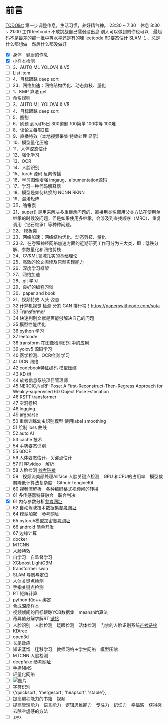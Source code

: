 <!--
 * @Description: 
 * @Author: 
 * @Date: 2022-04-19 10:04:43
 * @LastEditTime: 2022-06-23 16:13:18
 * @LastEditors: taisanai
-->
# 前言
[TODOlist](https://editor.csdn.net/md?articleId=115220117)
第一步调整作息，生活习惯，养好精气神。
23:30 ~ 7:30　休息
8:30 ~ 21:00 工作
leetcode 
不敢挑战自己懦弱没出息
别人可以做到的你也可以　最起码不是最差的那一批中等水平还是有的哇
leetcode
6D姿态估计
SLAM
１、总是什么都想做　然后什么都没做好
 - [x] 身体　健康的作息 
 - [x] 小样本检测
 - [ ] 3、AUTO ML YOLOV4 & V5 
 - [ ] List item
 - [ ] 4、目标跟踪 deep sort
 - [ ] 23、网络加速：网络结构优化、动态剪枝、量化
 - [ ] 1、KMP 算法 get
 - [ ] 命名规则
 - [ ] 3、AUTO ML YOLOV4 & V5 
 - [ ] 4、目标跟踪 deep sort
 - [ ] 5、图割
 - [ ] 6、刷题 到5月15日 300道题 100简单 100中等 100难
 - [ ] 8、读论文每周2篇
 - [ ] 9、直播特效（本地视频采集 特效处理 显示）
 - [ ] 10、模型量化压缩
 - [ ] 11、人体姿态估计
 - [ ] 12、强化学习
 - [ ] 13、OCR
 - [ ] 14、人脸识别
 - [ ] 15、torch 源码 反向传播
 - [ ] 16、学习图像增强 imgaug、albumentation源码
 - [ ] 17、学习一种代码解释器
 - [ ] 18、模型是如何转换的 NCNN RKNN
 - [ ] 19、混淆矩阵
 - [ ] 20、哈希表
 - [ ] 21、super() 是用来解决多重继承问题的，直接用类名调用父类方法在使用单继承的时候没问题，但是如果使用多继承，会涉及到查找顺序（MRO）、重复调用（钻石继承）等种种问题。
 - [ ] 22、 模板类
 - [ ] 23、网络加速：网络结构优化、动态剪枝、量化
 - [ ] 23-2、在卷积神经网络加速方面的近期研究工作可分为三大类，即：低秩分解、参数量化和网络剪枝
 - [ ] 24、CV&ML领域扎实的基础理论
 - [ ] 25、高效的论文阅读及原型实现能力
 - [ ] 26、深度学习框架
 - [ ] 27、网络加速
 - [ ] 28、git 学习
 - [ ] 29、良好的编程习惯
 - [ ] 30、paper and book
 - [ ] 31、视频特效 人头 姿态
 - [ ] 32 计算机视觉 检测 分割 GAN 排行榜！https://paperswithcode.com/sota
 - [ ] 33 Transformer
 - [ ] 34 快速判别文献是否能够解决自己的问题
 - [ ] 35 模型性能优化
 - [ ]  36 python 学习
 - [ ]  37 leetcode
 - [ ] 38 transform 在图像检测识别中的应用
 - [ ] 39 yolov5 源码学习
 - [ ] 40 医学检测、OCR检测 学习
 - [ ] 41 DCN 网络
 - [ ] 42 codebook特征编码 模型压缩
 - [ ] 43 KD 树
 - [ ] 44 软考信息系统项目管理师
 - [ ] 45 NEROIC,NeRF-Pose: A First-Reconstruct-Then-Regress Approach for Weakly-supervised 6D Object Pose Estimation
 - [ ] 46 RSTT transformer
 - [ ] 47 空洞卷积
 - [ ] 48 logging
 - [ ] 49 argparse
 - [ ] 50 重新训练幼虫识别模型 使用label smoothing
 - [ ] 51 绘制 loss 曲线
 - [ ] 52 auto AI
 - [ ] 53 cache 技术
 - [ ] 54 手势姿态识别
 - [ ] 55 6DOF
 - [ ] 56 人体姿态估计、关键点估计
 - [ ] 57 时序\video　解析
 - [ ] 58 人脸检测 [参考链接](https://www.infoq.cn/article/CfW4lObDUR-Oiw5PUcru)
 - [ ] 59　视频流美颜处理Aliface 人脸关键点检测　GPU 和CPU的占用率　模型裁剪降低计算法复杂度　Github:TengineKit
 - [ ] 60 视频流解析　各种编码格式视频间的转换　
 - [ ] 61 多传感器特征融合　联合判决
 - [x] 61 内存参数分析[参考网址](https://blog.csdn.net/wz22881916/article/details/81054036)
 - [ ] 62 自动驾驶技术数据集[参考网址](https://zhuanlan.zhihu.com/p/159684396)
 - [ ] 64 模型加密　[参考网址](https://zhuanlan.zhihu.com/p/268327784)
 - [ ] 65 pytorch模型加密[参考网址](https://blog.csdn.net/weixin_43508499/article/details/124390983)
 - [ ] 66 android 简单开发
 - [ ] 67 边缘计算 
 - [ ] docker
 - [ ] MTCNN
 - [ ] 人脸特效
 - [ ] 自学习　自监督学习
 - [ ] XGboost LightGBM
 - [ ] transformer swin 
 - [ ] SLAM 导航与定位
 - [ ] 人体关键点检测
 - [ ] 手指关键点检测
 - [ ] RT 矩阵计算
 - [ ] python 和c++ 绑定
 - [ ] 合成深度样本
 - [ ] 视频帧间的目标跟踪YCB数据集　meanshift算法
 - [ ] 奇异值分解求解RT [链接](https://blog.csdn.net/dfdfdsfdfdfdf/article/details/53213240)
 - [ ] 人脸识别　人脸检测　眨眼检测　活体检测　门禁的人脸识别系统[产考链接](https://zhuanlan.zhihu.com/p/105810423)
 - [ ] KDtree
 - [ ] open3d
 - [ ] 长尾效应
 - [ ] 知识蒸馏　迁移学习　教师网络->学生网络　模型压缩
 - [ ] MTCNN 人脸检测
 - [ ] deepfake [参考网址](https://zhuanlan.zhihu.com/p/139489768)
 - [ ] 手撕NMS
 - [ ] 轻量化网络
 - [ ] ![图片](https://img-blog.csdnimg.cn/20210426092800266.png?x-oss-process=image/watermark,type_ZmFuZ3poZW5naGVpdGk,shadow_10,text_aHR0cHM6Ly9ibG9nLmNzZG4ubmV0L3dqMTEzMTQ5,size_16,color_FFFFFF,t_70)
 - [ ] 字符识别
 - [ ] {'quicksort', 'mergesort', 'heapsort', 'stable'},
 - [ ] 提高编程能力的书籍　视频
 - [ ] 提高管理能力　语言能力　逻辑思维能力　专注力　记忆力　幸福感　获得感　去除空虚感的方法
 - [ ] .pyx
